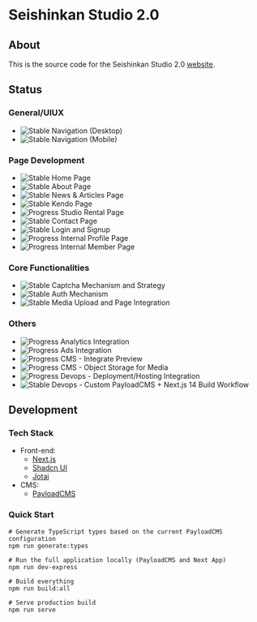 # Seishinkan Studio 2.0

## About

This is the source code for the Seishinkan Studio 2.0 [website](https://www.seishinkansg.com/).

## Status

### General/UIUX

- ![Stable](https://progress-bar.dev/100/?title=stable) Navigation (Desktop)
- ![Stable](https://progress-bar.dev/100/?title=stable) Navigation (Mobile)

### Page Development

- ![Stable](https://progress-bar.dev/100/?title=stable) Home Page
- ![Stable](https://progress-bar.dev/100/?title=stable) About Page
- ![Stable](https://progress-bar.dev/100/?title=stable) News & Articles Page
- ![Stable](https://progress-bar.dev/100/?title=stable) Kendo Page
- ![Progress](https://progress-bar.dev/20/?title=progress) Studio Rental Page
- ![Stable](https://progress-bar.dev/100/?title=stable) Contact Page
- ![Stable](https://progress-bar.dev/100/?title=stable) Login and Signup
- ![Progress](https://progress-bar.dev/0/?title=progress) Internal Profile Page
- ![Progress](https://progress-bar.dev/0/?title=progress) Internal Member Page

### Core Functionalities

- ![Stable](https://progress-bar.dev/100/?title=stable) Captcha Mechanism and Strategy
- ![Stable](https://progress-bar.dev/100/?title=stable) Auth Mechanism
- ![Stable](https://progress-bar.dev/100/?title=stable) Media Upload and Page Integration

### Others

- ![Progress](https://progress-bar.dev/0/?title=progress) Analytics Integration
- ![Progress](https://progress-bar.dev/0/?title=progress) Ads Integration
- ![Progress](https://progress-bar.dev/0/?title=progress) CMS - Integrate Preview
- ![Progress](https://progress-bar.dev/0/?title=progress) CMS - Object Storage for Media
- ![Progress](https://progress-bar.dev/0/?title=progress) Devops - Deployment/Hosting Integration
- ![Stable](https://progress-bar.dev/100/?title=stable) Devops - Custom PayloadCMS + Next.js 14 Build Workflow

## Development

### Tech Stack

- Front-end:
  - [Next.js](https://nextjs.org/)
  - [Shadcn UI](https://ui.shadcn.com/)
  - [Jotai](https://jotai.org/)
- CMS:
  - [PayloadCMS](https://payloadcms.com/)

### Quick Start

```Shell
# Generate TypeScript types based on the current PayloadCMS configuration
npm run generate:types

# Run the full application locally (PayloadCMS and Next App)
npm run dev-express

# Build everything
npm run build:all

# Serve production build
npm run serve

```
